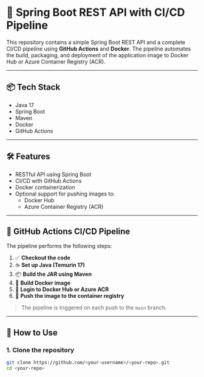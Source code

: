# 🚀 Spring Boot REST API with CI/CD Pipeline

This repository contains a simple Spring Boot REST API and a complete CI/CD pipeline using **GitHub Actions** and **Docker**. The pipeline automates the build, packaging, and deployment of the application image to Docker Hub or Azure Container Registry (ACR).

---

## 📦 Tech Stack

- Java 17
- Spring Boot
- Maven
- Docker
- GitHub Actions

---

## 🛠️ Features

- RESTful API using Spring Boot
- CI/CD with GitHub Actions
- Docker containerization
- Optional support for pushing images to:
  - Docker Hub
  - Azure Container Registry (ACR)

---

## 🔧 GitHub Actions CI/CD Pipeline

The pipeline performs the following steps:

1. ✅ **Checkout the code**
2. ☕ **Set up Java (Temurin 17)**
3. 📦 **Build the JAR using Maven**
4. 🐳 **Build Docker image**
5. 🔐 **Login to Docker Hub or Azure ACR**
6. 🚀 **Push the image to the container registry**

> The pipeline is triggered on each push to the `main` branch.

---

## 🚀 How to Use

### 1. Clone the repository

```bash
git clone https://github.com/<your-username>/<your-repo>.git
cd <your-repo>

